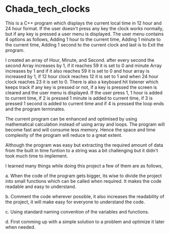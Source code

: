 # Chada_tech_clocks

This is a C++ program which displays the current local time in 12 hour and 24 hour format. If the user doesn't press any key the clock works normally, but if any key is pressed a user menu is displayed. The user menu contains 4 options as follows, Adding 1 hour to the current time, Adding 1 minute to the current time, Adding 1 second to the current clock and last is to Exit the program.

I created an array of Hour, Minute, and Second. after every second the second Array increases by 1, if it reaches 59 it is set to 0 and minute Array increases by 1 and if it also reaches 59 it is set to 0 and hour array is increased by 1, if 12 hour clock reaches 12 it is set to 1 and when 24 hour clock reaches 23 it is set to 0. There is also a keyboard hit listener which keeps track if any key is pressed or not, if a key is pressed the screen is cleared and the user menu is displayed. If the user press 1, 1 hour is added to current time, if 2 is pressed 1 minute is added to current time, if 3 is pressed 1 second is added to current time and if 4 is pressed the loop ends and the program terminates.

The current program can be enhanced and optimised by using mathematical calculation instead of using array and loops. The program will become fast and will consume less memory. Hence the space and time complexity of the program will reduce to a great extent.

Although the program was easy but extracting the required amount of data from the built in time funtion to a string was a bit challenging but it didn't took much time to implement.

I learned many things while doing this project a few of them are as follows,

a. When the code of the program gets bigger, its wise to divide the project into small functions which can be called when required. It makes the code readable and easy to understand.

b. Comment the code wherever possible, it also increases the readability of the project, it will make easy for everyone to understand the code.

c. Using standard naming convention of the variables and functions.

d. First comming up with a simple solution to a problem and optimize it later when needed.
